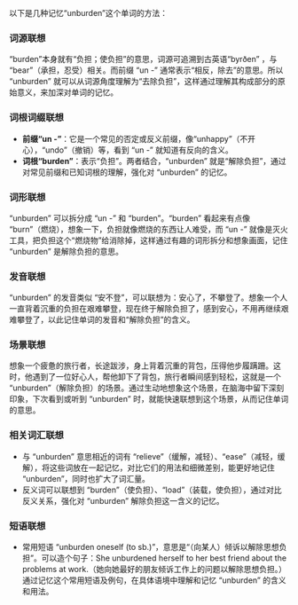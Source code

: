 以下是几种记忆“unburden”这个单词的方法：

### 词源联想
“burden”本身就有“负担；使负担”的意思，词源可追溯到古英语“byrðen” ，与 “bear”（承担，忍受）相关。而前缀 “un -” 通常表示“相反，除去”的意思。所以 “unburden” 就可以从词源角度理解为“去除负担”，这样通过理解其构成部分的原始意义，来加深对单词的记忆。

### 词根词缀联想
 - **前缀“un -”**：它是一个常见的否定或反义前缀，像“unhappy”（不开心），“undo”（撤销）等，看到 “un -” 就知道有反向的含义。
 - **词根“burden”**：表示“负担”。两者结合，“unburden” 就是“解除负担”，通过对常见前缀和已知词根的理解，强化对 “unburden” 的记忆。

### 词形联想
“unburden” 可以拆分成 “un -” 和 “burden”。“burden” 看起来有点像 “burn”（燃烧），想象一下，负担就像燃烧的东西让人难受，而 “un -” 就像是灭火工具，把负担这个“燃烧物”给消除掉，这样通过有趣的词形拆分和想象画面，记住 “unburden” 是解除负担的意思。

### 发音联想
“unburden” 的发音类似 “安不登”，可以联想为：安心了，不攀登了。想象一个人一直背着沉重的负担在艰难攀登，现在终于解除负担了，感到安心，不用再继续艰难攀登了，以此记住单词的发音和“解除负担”的含义。

### 场景联想
想象一个疲惫的旅行者，长途跋涉，身上背着沉重的背包，压得他步履蹒跚。这时，他遇到了一位好心人，帮他卸下了背包，旅行者瞬间感到轻松，这就是一个 “unburden”（解除负担）的场景。通过生动地想象这个场景，在脑海中留下深刻印象，下次看到或听到 “unburden” 时，就能快速联想到这个场景，从而记住单词的意思。

### 相关词汇联想
 - 与 “unburden” 意思相近的词有 “relieve”（缓解，减轻）、“ease”（减轻，缓解），将这些词放在一起记忆，对比它们的用法和细微差别，能更好地记住 “unburden”，同时也扩大了词汇量。
 - 反义词可以联想到 “burden”（使负担）、“load”（装载，使负担），通过对比反义关系，强化对 “unburden” 解除负担这一含义的记忆。

### 短语联想
 - 常用短语 “unburden oneself (to sb.)”，意思是“（向某人）倾诉以解除思想负担”。可以造个句子：She unburdened herself to her best friend about the problems at work.（她向她最好的朋友倾诉工作上的问题以解除思想负担。）通过记忆这个常用短语及例句，在具体语境中理解和记忆 “unburden” 的含义和用法。 